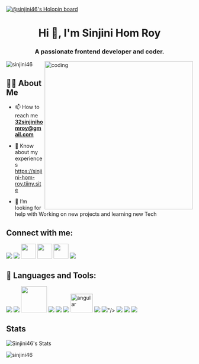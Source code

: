 [![@sinjini46's Holopin board](https://holopin.me/sinjini46)](https://holopin.io/@sinjini46)

<h1 align="center">Hi 👋, I'm Sinjini Hom Roy</h1>
<h3 align="center">A passionate frontend developer and coder.</h3>

<img align="right" alt="coding" width="400" src="https://octodex.github.com/images/femalecodertocat.png">
<p align="left"> <img src="https://komarev.com/ghpvc/?username=sinjini46&label=Profile%20views&color=0e75b6&style=flat" alt="sinjini46" /> </p>

## 🙋‍♂️ About Me

- 📫 How to reach me **32sinjinihomroy@gmail.com**

- 📄 Know about my experiences https://sinjini-hom-roy.tiiny.site
- 🤝  I’m looking for help with Working on new projects and learning new Tech

## Connect with me:

<p>
  <a href = "https://www.linkedin.com/in/sinjini-hom-roy-55661b211/"><img src="https://img.icons8.com/fluent/48/000000/linkedin.png"/></a>
  <a href = "https://github.com/Sinjini46"><img src="https://img.icons8.com/fluent/48/000000/github.png"/></a>
  <a href = "https://dev.to/sinjini46"><img width="40" src="https://cdn3.iconfinder.com/data/icons/logos-and-brands-adobe/512/84_Dev-512.png"/></a>
  <a href = "https://www.hackerrank.com/32sinjinihomroy"><img width="40" src="https://upload.wikimedia.org/wikipedia/commons/4/40/HackerRank_Icon-1000px.png"/></a>
  <a href = "https://leetcode.com/Sinjini_32/"><img width="40" src="https://upload.wikimedia.org/wikipedia/commons/1/19/LeetCode_logo_black.png"/></a>
  <a href = "https://twitter.com/Sinjini_R"><img src="https://img.icons8.com/fluent/48/000000/twitter.png"/></a>
</p>

## 🚀 Languages and Tools:
<p align="left"> 
<img src="https://img.icons8.com/color/48/000000/java-coffee-cup-logo.png"/>
<img src="https://img.icons8.com/color/48/000000/c-programming.png"/>
<img width="70" src="https://www.php.net/images/logos/new-php-logo.png"/>
<img src="https://img.icons8.com/color/48/000000/html-5.png"/>
<img src="https://img.icons8.com/color/48/000000/css3.png"/>
<img src="https://img.icons8.com/color/48/000000/javascript.png"/>
<img src="https://angular.io/assets/images/logos/angular/angular.svg" alt="angular" width="60" height="50"/>
<img src="https://img.icons8.com/color/48/000000/react-native.png"/>
<img src="https://img.icons8.com/external-those-icons-flat-those-icons/24/external-MySQL-programming-and-development-those-icons-flat-those-icons.png"/>"/>
<img src="https://img.icons8.com/color/48/000000/bootstrap.png"/>
<img src="https://img.icons8.com/color/48/000000/nodejs.png"/>
<img src="https://img.icons8.com/color/48/amazon-web-services.png"/>
</p>
<h2> Stats </h2>

![Sinjini46's Stats](https://github-readme-stats.vercel.app/api?username=Sinjini46&theme=vue-dark&show_icons=true&hide_border=true&count_private=true) 

<p><img align="center" src="https://github-readme-streak-stats.herokuapp.com/?user=sinjini46&&theme=black-ice&hide_border=true&stroke=0000&background=060A0CD0" alt="sinjini46" /></p>
